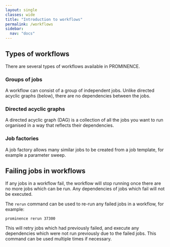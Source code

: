 ```yaml
---
layout: single
classes: wide
title: "Introduction to workflows"
permalink: /workflows
sidebar:
  nav: "docs"
---
```


## Types of workflows

There are several types of workflows available in PROMINENCE.

### Groups of jobs
A workflow can consist of a group of independent jobs. Unlike directed acyclic graphs (below), there are no dependencies between the jobs.

### Directed acyclic graphs
A directed acyclic graph (DAG) is a collection of all the jobs you want to run organised in a way that reflects their dependencies.

### Job factories
A job factory allows many similar jobs to be created from a job template, for example a parameter sweep.

## Failing jobs in workflows
If any jobs in a workflow fail, the workflow will stop running once there are no more jobs which can be run. Any dependencies of jobs which fail will not be executed.

The `rerun` command can be used to re-run any failed jobs in a workflow, for example:
```
prominence rerun 37300
```
This will retry jobs which had previously failed, and execute any dependencies which were not run previously due to the failed jobs. This command can be used multiple times if necessary.


